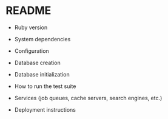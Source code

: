 # README


* Ruby version

* System dependencies

* Configuration

* Database creation

* Database initialization

* How to run the test suite

* Services (job queues, cache servers, search engines, etc.)

* Deployment instructions
